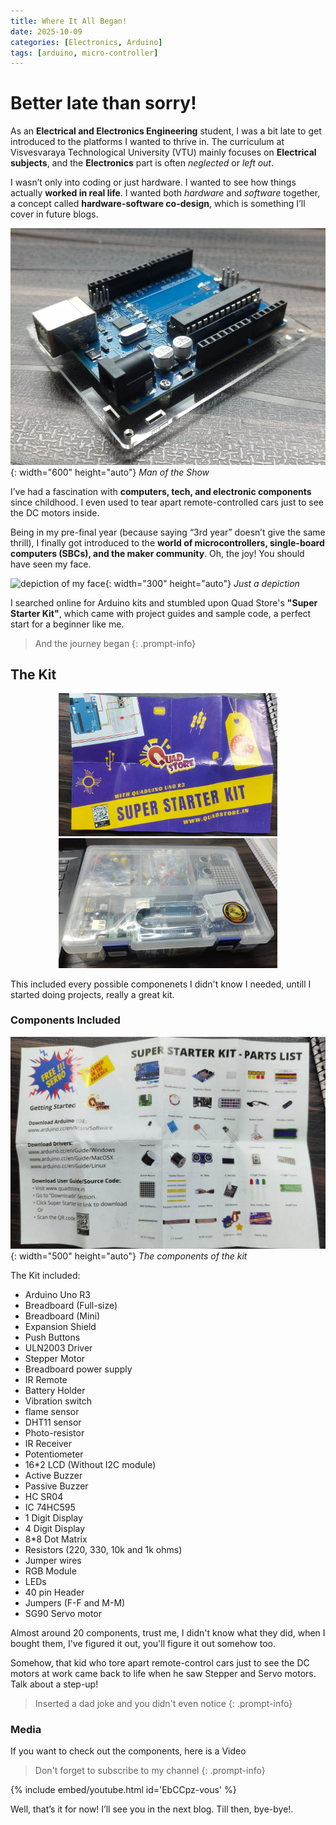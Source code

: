 ```yaml
---
title: Where It All Began!
date: 2025-10-09
categories: [Electronics, Arduino]
tags: [arduino, micro-controller]
---
```


# Better late than sorry!

As an **Electrical and Electronics Engineering** student, I was a bit late to get introduced to the platforms I wanted to thrive in. The curriculum at Visvesvaraya Technological University (VTU) mainly focuses on **Electrical subjects**, and the **Electronics** part is often *neglected* or *left out*.

I wasn’t only into coding or just hardware. I wanted to see how things actually **worked in real life**. I wanted both *hardware* and *software* together, a concept called **hardware-software co-design**, which is something I’ll cover in future blogs.

![arduino](/assets/img/Arduino/arduino.jpg){: width="600" height="auto"}
_Man of the Show_

I’ve had a fascination with **computers, tech, and electronic components** since childhood. I even used to tear apart remote-controlled cars just to see the DC motors inside.

Being in my pre-final year (because saying “3rd year” doesn’t give the same thrill), I finally got introduced to the **world of microcontrollers, single-board computers (SBCs), and the maker community**. Oh, the joy! You should have seen my face.

![depiction of my face](https://i.pinimg.com/736x/eb/e9/34/ebe9347dfb9f6db82115a85c8314e68e.jpg){: width="300" height="auto"}
_Just a depiction_

I searched online for Arduino kits and stumbled upon Quad Store's **"Super Starter Kit"**, which came with project guides and sample code, a perfect start for a beginner like me.

>And the journey began
{: .prompt-info}

## The Kit

<div style="text-align: center;">
  <img src="/assets/img/Arduino/superStarterKit.jpg" width="350" alt='super starter kit'>
  <img src="/assets/img/Arduino/arduinoKit.jpg" width="350" alt='Arduino kit'>
</div>

This included every possible componenets I didn't know I needed, untill I started doing projects, really a great kit.

### Components Included

![components](/assets/img/Arduino/componentsOfTheKit.jpg){: width="500" height="auto"}
_The components of the kit_

The Kit included:
* Arduino Uno R3
* Breadboard (Full-size)
* Breadboard (Mini)
* Expansion Shield
* Push Buttons
* ULN2003 Driver
* Stepper Motor
* Breadboard power supply
* IR Remote
* Battery Holder
* Vibration switch
* flame sensor
* DHT11 sensor
* Photo-resistor
* IR Receiver
* Potentiometer
* 16*2 LCD (Without I2C module)
* Active Buzzer
* Passive Buzzer
* HC SR04
* IC 74HC595
* 1 Digit Display
* 4 Digit Display
* 8*8 Dot Matrix
* Resistors (220, 330, 10k and 1k ohms)
* Jumper wires
* RGB Module
* LEDs
* 40 pin Header
* Jumpers (F-F and M-M)
* SG90 Servo motor

Almost around 20 components, trust me, I didn't know what they did, when I bought them, I've figured it out, you'll figure it out somehow too.

Somehow, that kid who tore apart remote-control cars just to see the DC motors at work came back to life when he saw Stepper and Servo motors. Talk about a step-up!

>Inserted a dad joke and you didn't even notice
{: .prompt-info}

### Media
If you want to check out the components, here is a Video

>Don't forget to subscribe to my channel
{: .prompt-info}

{% include embed/youtube.html id='EbCCpz-vous' %}

Well, that’s it for now! I’ll see you in the next blog. Till then, bye-bye!.

